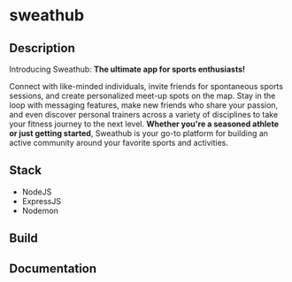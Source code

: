 # sweathub

## Description
Introducing Sweathub: **The ultimate app for sports enthusiasts!** 

Connect with like-minded individuals, invite friends for spontaneous sports sessions, and create personalized meet-up spots on the map. Stay in the loop with messaging features, make new friends who share your passion, and even discover personal trainers across a variety of disciplines to take your fitness journey to the next level. **Whether you're a seasoned athlete or just getting started**, Sweathub is your go-to platform for building an active community 
around your favorite sports and activities.

## Stack
* NodeJS
* ExpressJS
* Nodemon

## Build

## Documentation